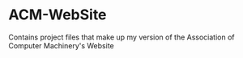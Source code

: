 # ACM-WebSite
Contains project files that make up my version of the Association of Computer Machinery's Website
